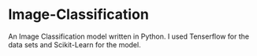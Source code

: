 # Image-Classification
An Image Classification model written in Python.
I used Tenserflow for the data sets and Scikit-Learn for the model.
